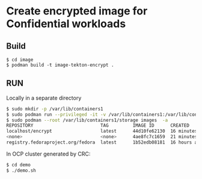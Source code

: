 # Create encrypted image for Confidential workloads

## Build
```
$ cd image
$ podman build -t image-tekton-encrypt .
```

## RUN
Locally in a separate directory
```bash
$ sudo mkdir -p /var/lib/containers1 
$ sudo podman run --privileged -it -v /var/lib/containers1:/var/lib/containers:Z localhost/image-tekton-encrypt  fedora:latest encrypt myamazingpassword
$ sudo podman --root /var/lib/containers1/storage images  -a
REPOSITORY                         TAG         IMAGE ID      CREATED         SIZE
localhost/encrypt                  latest      44d10fe62130  16 minutes ago  3.25 kB
<none>                             <none>      4ae8fc7c1659  21 minutes ago  3.25 kB
registry.fedoraproject.org/fedora  latest      1b52edb08181  16 hours ago    159 MB
```

In OCP cluster generated by CRC:
```bash
$ cd demo
$ ./demo.sh
```
